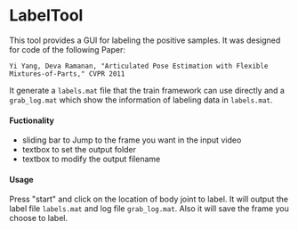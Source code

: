 # LabelTool
This tool provides a GUI for labeling the positive samples. 
It was designed for code of the following Paper:
```
Yi Yang, Deva Ramanan, "Articulated Pose Estimation with Flexible Mixtures-of-Parts," CVPR 2011
```
It generate a `labels.mat` file that the train framework can use directly and a `grab_log.mat` 
which show the information of labeling data in `labels.mat`.

#### Fuctionality
-	sliding bar to Jump to the frame you want in the input video
- textbox to set the output folder
- textbox to modify the output filename

#### Usage 
Press "start" and click on the location of body joint to label. It will output the label file 
`labels.mat` and log file `grab_log.mat`. Also it will save the frame you choose to label.
